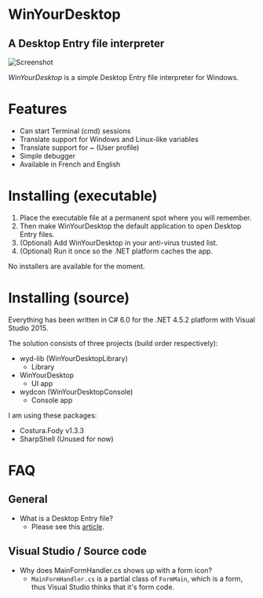 # WinYourDesktop
## A Desktop Entry file interpreter

![Screenshot](http://guitarxhero.github.io/imgs/wyd2.png)

_WinYourDesktop_ is a simple Desktop Entry file interpreter for Windows.

# Features

- Can start Terminal (cmd) sessions
- Translate support for Windows and Linux-like variables
- Translate support for ~ (User profile)
- Simple debugger
- Available in French and English

# Installing (executable)

1. Place the executable file at a permanent spot where you will remember.
2. Then make WinYourDesktop the default application to open Desktop Entry files.
3. (Optional) Add WinYourDesktop in your anti-virus trusted list.
4. (Optional) Run it once so the .NET platform caches the app.

No installers are available for the moment.

# Installing (source)

Everything has been written in C# 6.0 for the .NET 4.5.2 platform with Visual Studio 2015.

The solution consists of three projects (build order respectively):

- wyd-lib (WinYourDesktopLibrary)
  - Library
- WinYourDesktop
  - UI app
- wydcon (WinYourDesktopConsole)
  - Console app

I am using these packages:
- Costura.Fody v1.3.3
- SharpShell (Unused for now)

# FAQ
## General

- What is a Desktop Entry file?
  - Please see this [article](http://www.linuxtopia.org/online_books/linux_desktop_guides/gnome_2.14_admin_guide/menustructure-desktopentry.html).
  
## Visual Studio / Source code

- Why does MainFormHandler.cs shows up with a form icon?
  - `MainFormHandler.cs` is a partial class of `FormMain`, which is a form, thus Visual Studio thinks that it's form code.